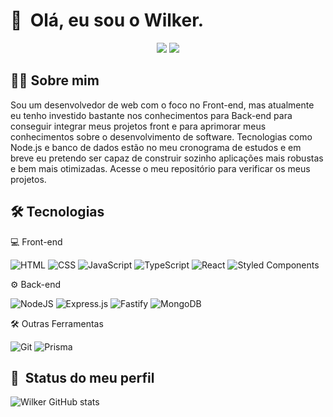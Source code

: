 <h1>👋 &nbsp;Olá, eu sou o Wilker.</h1>
<p align="center">
<a href="https://www.linkedin.com/in/wilker-guimar%C3%A3es-944a93175/"><img src="https://img.shields.io/badge/-Wilker%20Guimarães-0077B5?style=flat-square&logo=Linkedin&logoColor=white"/></a>
<a href="mailto:wilkerguimaraes.07@gmail.com"><img src="https://img.shields.io/badge/-wilkerguimaraes.07@gmail.com-D14836?style=flat-square&logo=Gmail&logoColor=white"/></a>
</p>

<h2>👨‍💻 Sobre mim</h2>

<p>Sou um desenvolvedor de web com o foco no Front-end, mas atualmente eu tenho investido bastante nos conhecimentos para Back-end para conseguir integrar meus projetos front e para aprimorar meus conhecimentos sobre o desenvolvimento de software. Tecnologias como Node.js e banco de dados estão no meu cronograma de estudos e em breve eu pretendo ser capaz de construir sozinho aplicações mais robustas e bem mais otimizadas. Acesse o meu repositório para verificar os meus projetos.</p>

<h2> 🛠️ Tecnologias</h2>

💻 Front-end

![HTML](https://img.shields.io/badge/-HTML-333333?style=flat&logo=HTML5)
![CSS](https://img.shields.io/badge/-CSS-333333?style=flat&logo=CSS3&logoColor=1572B6)
![JavaScript](https://img.shields.io/badge/-JavaScript-333333?style=flat&logo=javascript)
![TypeScript](https://img.shields.io/badge/typescript-333333?style=flat&logo=typescript)
![React](https://img.shields.io/badge/react-333333?style=flat&logo=react)
![Styled Components](https://img.shields.io/badge/styled--components-333333?style=flat&logo=styled-components)

⚙ Back-end

![NodeJS](https://img.shields.io/badge/node.js-333333?style=flat&logo=node.js)
![Express.js](https://img.shields.io/badge/express.js-333333?style=flat&logo=express)
![Fastify](https://img.shields.io/badge/fastify-333333?style=flat&logo=fastify)
![MongoDB](https://img.shields.io/badge/MongoDB-333333?style=flat&logo=mongodb)

🛠 Outras Ferramentas

![Git](https://img.shields.io/badge/git-333333?style=flat&logo=git)
![Prisma](https://img.shields.io/badge/Prisma-333333?style=flat&logo=Prisma)

<h2>🚀 &nbsp;Status do meu perfil</h2>

![Wilker GitHub stats](https://github-readme-stats.vercel.app/api?username=WilkerGuimaraes&show_icons=true&theme=dracula)
